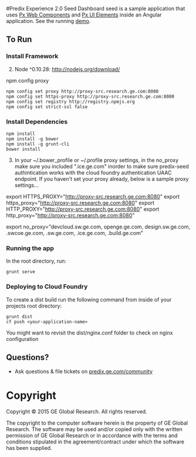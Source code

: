 #Predix Experience 2.0 Seed
Dashboard seed is a sample application that uses <a href="https://github.build.ge.com/pages/PXc/pxc-demos/" target="_blank">Px Web Components</a> and <a href="https://github.build.ge.com/pages/PXd/px-library-design/" target="_blank">Px UI Elements</a> inside an Angular application.  See the running <a href="http://predix-seed.grc-apps.svc.ice.ge.com/" target="_blank">demo</a>.
  	  
## To Run

### Install Framework

2. Node ^0.10.28: http://nodejs.org/download/

npm config proxy 
```
npm config set proxy http://proxy-src.research.ge.com:8080
npm config set https-proxy http://proxy-src.research.ge.com:8080
npm config set registry http://registry.npmjs.org
npm config set strict-ssl false
 ```

### Install Dependencies
```
npm install
npm install -g bower
npm install -g grunt-cli
bower install
```

3. In your ~/.bower_profile or ~/.profile proxy settings, in the no_proxy make sure you included ".ice.ge.com" inorder to make sure predix-seed authintication works with the cloud foundry authentication UAAC endpoint.  If you haven't set your proxy already, below is a sample proxy settings...

export HTTPS_PROXY="http://proxy-src.research.ge.com:8080"
export https_proxy="http://proxy-src.research.ge.com:8080"
export HTTP_PROXY="http://proxy-src.research.ge.com:8080"
export http_proxy="http://proxy-src.research.ge.com:8080"

export no_proxy="devcloud.sw.ge.com, openge.ge.com, design.sw.ge.com, .swcoe.ge.com, .sw.ge.com, .ice.ge.com, .build.ge.com"


### Running the app
In the root directory, run:
```
grunt serve
```

### Deploying to Cloud Foundry
To create a dist build run the following command from inside of your projects root directory:
```unix
grunt dist
cf push <your-application-name>
```

You might want to revisit the dist/nginx.conf folder to check on nginx configuration

## Questions?
- Ask questions & file tickets on <a href="https://predix.ge.com/community/" target="_blank">predix.ge.com/community</a>

# Copyright
Copyright &copy; 2015 GE Global Research. All rights reserved.

The copyright to the computer software herein is the property of
GE Global Research. The software may be used and/or copied only
with the written permission of GE Global Research or in accordance
with the terms and conditions stipulated in the agreement/contract
under which the software has been supplied.
